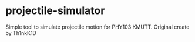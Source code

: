 # projectile-simulator
Simple tool to simulate projectile motion for PHY103 KMUTT.
Original create by Th1nkK1D
